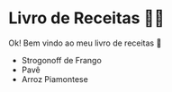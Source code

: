 # Livro de Receitas :man_cook:

Ok! Bem vindo ao meu livro de receitas :cookie:

- Strogonoff de Frango
- Pavê
- Arroz Piamontese
